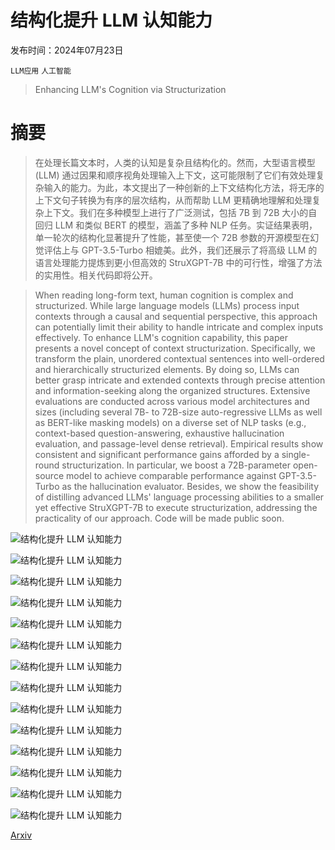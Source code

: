 # 结构化提升 LLM 认知能力

发布时间：2024年07月23日

`LLM应用` `人工智能`

> Enhancing LLM's Cognition via Structurization

# 摘要

> 在处理长篇文本时，人类的认知是复杂且结构化的。然而，大型语言模型 (LLM) 通过因果和顺序视角处理输入上下文，这可能限制了它们有效处理复杂输入的能力。为此，本文提出了一种创新的上下文结构化方法，将无序的上下文句子转换为有序的层次结构，从而帮助 LLM 更精确地理解和处理复杂上下文。我们在多种模型上进行了广泛测试，包括 7B 到 72B 大小的自回归 LLM 和类似 BERT 的模型，涵盖了多种 NLP 任务。实证结果表明，单一轮次的结构化显著提升了性能，甚至使一个 72B 参数的开源模型在幻觉评估上与 GPT-3.5-Turbo 相媲美。此外，我们还展示了将高级 LLM 的语言处理能力提炼到更小但高效的 StruXGPT-7B 中的可行性，增强了方法的实用性。相关代码即将公开。

> When reading long-form text, human cognition is complex and structurized. While large language models (LLMs) process input contexts through a causal and sequential perspective, this approach can potentially limit their ability to handle intricate and complex inputs effectively. To enhance LLM's cognition capability, this paper presents a novel concept of context structurization. Specifically, we transform the plain, unordered contextual sentences into well-ordered and hierarchically structurized elements. By doing so, LLMs can better grasp intricate and extended contexts through precise attention and information-seeking along the organized structures. Extensive evaluations are conducted across various model architectures and sizes (including several 7B- to 72B-size auto-regressive LLMs as well as BERT-like masking models) on a diverse set of NLP tasks (e.g., context-based question-answering, exhaustive hallucination evaluation, and passage-level dense retrieval). Empirical results show consistent and significant performance gains afforded by a single-round structurization. In particular, we boost a 72B-parameter open-source model to achieve comparable performance against GPT-3.5-Turbo as the hallucination evaluator. Besides, we show the feasibility of distilling advanced LLMs' language processing abilities to a smaller yet effective StruXGPT-7B to execute structurization, addressing the practicality of our approach. Code will be made public soon.

![结构化提升 LLM 认知能力](../../../paper_images/2407.16434/x1.png)

![结构化提升 LLM 认知能力](../../../paper_images/2407.16434/x2.png)

![结构化提升 LLM 认知能力](../../../paper_images/2407.16434/x3.png)

![结构化提升 LLM 认知能力](../../../paper_images/2407.16434/x4.png)

![结构化提升 LLM 认知能力](../../../paper_images/2407.16434/x5.png)

![结构化提升 LLM 认知能力](../../../paper_images/2407.16434/x6.png)

![结构化提升 LLM 认知能力](../../../paper_images/2407.16434/humaneval_screenshot.jpg)

![结构化提升 LLM 认知能力](../../../paper_images/2407.16434/x7.png)

![结构化提升 LLM 认知能力](../../../paper_images/2407.16434/x8.png)

![结构化提升 LLM 认知能力](../../../paper_images/2407.16434/x9.png)

![结构化提升 LLM 认知能力](../../../paper_images/2407.16434/x10.png)

![结构化提升 LLM 认知能力](../../../paper_images/2407.16434/x11.png)

![结构化提升 LLM 认知能力](../../../paper_images/2407.16434/x12.png)

![结构化提升 LLM 认知能力](../../../paper_images/2407.16434/x13.png)

[Arxiv](https://arxiv.org/abs/2407.16434)